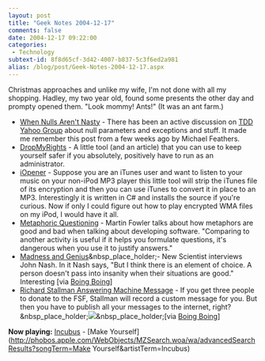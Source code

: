 ```yaml
---
layout: post
title: "Geek Notes 2004-12-17"
comments: false
date: 2004-12-17 09:22:00
categories:
 - Technology
subtext-id: 8f8d65cf-3d42-4007-b837-5c3f6ed2a981
alias: /blog/post/Geek-Notes-2004-12-17.aspx
---
```



Christmas approaches and unlike my wife, I'm not done with all my shopping. Hadley, my two year old, found some presents the other day and prompty opened them. "Look mommy! Ants!" (It was an ant farm.) 

  * [When Nulls Aren't Nasty](http://www.artima.com/weblogs/viewpost.jsp?thread=81895) - There has been an active discussion on [TDD Yahoo Group](http://groups.yahoo.com/group/testdrivendevelopment/) about null parameters and exceptions and stuff. It made me remember this post from a few weeks ago by Michael Feathers.
  * [DropMyRights](http://msdn.microsoft.com/security/securecode/columns/default.aspx?pull=/library/en-us/dncode/html/secure11152004.asp) - A little tool (and an article) that you can use to keep yourself safer if you absolutely, positively have to run as an administrator.
  * [iOpener](http://hymn-project.org/download.php) - Suppose you are an iTunes user and want to listen to your music on your non-iPod MP3 player this little tool will strip the iTunes file of its encryption and then you can use iTunes to convert it in place to an MP3. Interestingly it is written in C# and installs the source if you're curious. Now if only I could figure out how to play encrypted WMA files on my iPod, I would have it all.
  * [Metaphoric Questioning](http://martinfowler.com/bliki/MetaphoricQuestioning.html) - Martin Fowler talks about how metaphors are good and bad when talking about developing software. "Comparing to another activity is useful if it helps you formulate questions, it's dangerous when you use it to justify answers."
  * [Madness and Genius](http://newscientist.com/channel/opinion/mg18424781.800)&nbsp_place_holder;- New Scientist interviews John Nash. In it Nash says, "But I think there is an element of choice. A person doesn't pass into insanity when their situations are good." Interesting [via [Boing Boing](http://www.boingboing.net/2004/12/17/madness_and_genius.html)]
  * [Richard Stallman Answering Machine Message](http://agia.fsf.org/associate/referral-2004) - If you get three people to donate to the FSF, Stallman will record a custom message for you. But then you have to publish all your messages to the internet, right?&nbsp_place_holder;![](file:///C:/Program%20Files/BlogJet/Data/Smiles/smile1.gif)&nbsp_place_holder;[via [Boing Boing](http://www.boingboing.net/2004/12/17/richard_stallman_wil.html)]

**Now playing:** [Incubus](http://phobos.apple.com/WebObjects/MZSearch.woa/wa/advancedSearchResults?artistTerm=Incubus) - [Make Yourself](http://phobos.apple.com/WebObjects/MZSearch.woa/wa/advancedSearchResults?songTerm=Make Yourself&artistTerm=Incubus)
